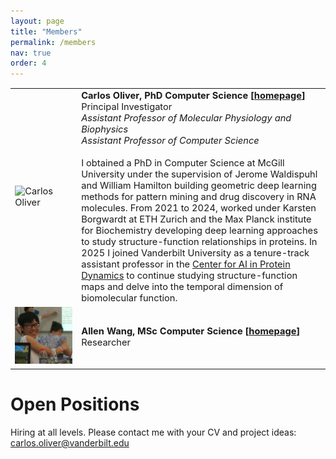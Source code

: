 ```yaml
---
layout: page
title: "Members"
permalink: /members
nav: true
order: 4
---
```


<head>
<style>
/* General table styling */
.members-table {
    width: 100%;
    border-collapse: collapse;
    font-size: 11pt;
}

/* Image styling */
.member-img {
    width: 120px; /* Fixed width for consistency */
    height: 120px; /* Fixed height for consistency */
    object-fit: cover; /* Ensures images scale proportionally */
    border: 1px solid #787878; /* Subtle border */
    border-radius: 5px; /* Rounded corners */
}

/* Table cell styling */
td {
    padding: 15px; /* More breathing room */
    vertical-align: top; /* Align text to top */
}

/* Bold names */
b {
    font-size: 12pt;
}

/* Links */
a {
    text-decoration: none;
}

/* Responsive design for mobile */
@media (max-width: 600px) {
    .members-table tr {
        display: block; /* Stack rows vertically */
        margin-bottom: 20px; /* Space between stacked entries */
    }
    .members-table td {
        display: block; /* Stack cells vertically */
        width: 100%; /* Full width on mobile */
        padding: 10px; /* Adjust padding */
    }
    .member-img {
        width: 100px; /* Slightly smaller on mobile */
        height: 100px;
        margin: 0 auto; /* Center image */
        display: block;
    }
}
</style>
</head>

<table class="members-table">
  <tr>
    <td><img src="/assets/me_lowlow.png" class="member-img" alt="Carlos Oliver"></td>
    <td><b>Carlos Oliver, PhD Computer Science [<a href="https://carlosoliver.co" target="_blank">homepage</a>]</b><br>
    Principal Investigator <br>
    <i>Assistant Professor of Molecular Physiology and Biophysics</i><br>
    <i>Assistant Professor of Computer Science</i> <br><br>
    I obtained a PhD in Computer Science at McGill University under the supervision of 
    Jerome Waldispuhl and William Hamilton building geometric deep learning methods for pattern mining
    and drug discovery in RNA molecules. From 2021 to 2024, worked under Karsten Borgwardt at ETH Zurich and the Max Planck institute for Biochemistry developing deep learning approaches to study structure-function relationships in proteins. In 2025 I joined Vanderbilt University as a tenure-track assistant professor in the <a href="https://www.vanderbilt.edu/ai-proteindynamics/">Center for AI in Protein Dynamics</a> to continue studying structure-function maps and delve into the temporal dimension of biomolecular function.
    </td>
  </tr>
  <tr>
    <td><img src="/assets/allen.png" class="member-img" alt="Allen Wang"></td>
    <td><b>Allen Wang, MSc Computer Science [<a href="https://xwang112358.github.io/" target="_blank">homepage</a>]</b><br>
    Researcher <br>
    </td>
  </tr>
</table>

# Open Positions

Hiring at all levels. Please contact me with your CV and project ideas: carlos.oliver@vanderbilt.edu
